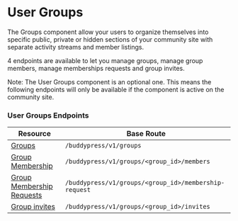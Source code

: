 # User Groups

The Groups component allow your users to organize themselves into specific public, private or hidden sections of your community site with separate activity streams and member listings.

4 endpoints are available to let you manage groups, manage group members, manage memberships requests and group invites.

Note: The User Groups component is an optional one. This means the following endpoints will only be available if the component is active on the community site.

### User Groups Endpoints

| Resource | Base Route |
| --- | --- |
| [Groups](https://developer.buddypress.org/bp-rest-api/reference/user-groups/groups/) | `/buddypress/v1/groups` |
| [Group Membership](https://developer.buddypress.org/bp-rest-api/reference/user-groups/group-membership/) | `/buddypress/v1/groups/<group_id>/members` |
| [Group Membership Requests](https://developer.buddypress.org/bp-rest-api/reference/user-groups/group-membership-requests/) | `/buddypress/v1/groups/<group_id>/membership-request` |
| [Group invites](https://developer.buddypress.org/bp-rest-api/reference/user-groups/group-invites/) | `/buddypress/v1/groups/<group_id>/invites` |